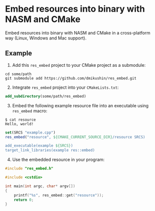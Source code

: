 # Embed resources into binary with NASM and CMake

Embed resources into binary with NASM and CMake in a cross-platform way (Linux, Windows and Mac support).

## Example

1. Add this `res_embed` project to your CMake project as a submodule:

```
cd some/path
git submodule add https://github.com/dmikushin/res_embed.git
```

2. Integrate `res_embed` project into your `CMakeLists.txt`:

```cmake 
add_subdirectory(some/path/res_embed)
```

3. Embed the following example resource file into an executable using `res_embed` macro:

```
$ cat resource 
Hello, world!
```

```cmake
set(SRCS "example.cpp")
res_embed("resource", ${CMAKE_CURRENT_SOURCE_DIR}/resource SRCS)

add_executable(example ${SRCS})
target_link_libraries(example res::embed)
```

4. Use the embedded resource in your program:

```c++
#include "res_embed.h"

#include <cstdio>

int main(int argc, char* argv[])
{
	printf("%s", res_embed::get("resource"));
	return 0;
}
```

